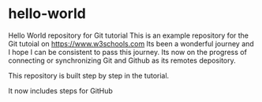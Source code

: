 # hello-world
Hello World repository for Git tutorial
This is an example repository for the Git tutoial on https://www.w3schools.com
Its been a wonderful journey and I hope I can be consistent to pass this journey.
Its now on the progress of connecting or synchronizing Git and Github as its remotes depository.

This repository is built step by step in the tutorial.

It now includes steps for GitHub
